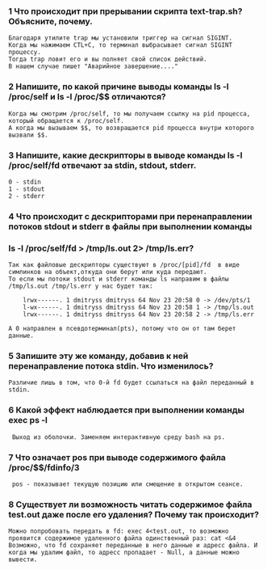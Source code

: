 ### 1 Что происходит при прерывании скрипта text-trap.sh? Объясните, почему.  


    Благодаря утилите trap мы установили триггер на сигнал SIGINT.
    Когда мы нажимаем CTL+C, то терминал выбрасывает сигнал SIGINT процессу.
    Тогда trap ловит его и вы полняет свой список действий.
    В нашем случаe пишет "Аварийное завершение...."

	
### 2 Напишите, по какой причине выводы команды ls -l /proc/self и ls -l /proc/$$ отличаются?

	
    Когда мы смотрим /proc/self, то мы получаем ссылку на pid процесса, который обращается к /proc/self.
	А когда мы вызываем $$, то возвращается pid процесса внутри которого вызвали $$.


### 3 Напишите, какие дескрипторы в выводе команды ls -l /proc/self/fd отвечают за stdin, stdout, stderr.


    0 - stdin
	1 - stdout
	2 - stderr


### 4 Что происходит с дескрипторами при перенаправлении потоков stdout и stderr в файлы при выполнении команды 
###                               ls -l /proc/self/fd > /tmp/ls.out 2> /tmp/ls.err?


	Так как файловые дескрипторы существуют в /proc/[pid]/fd  в виде симлинков на объект,откуда они берут или куда передают.
	То если мы потоки stdout и stderr команды ls направим в файлы /tmp/ls.out /tmp/ls.err у нас будет так:   
	
		lrwx------. 1 dmitryss dmitryss 64 Nov 23 20:58 0 -> /dev/pts/1
		l-wx------. 1 dmitryss dmitryss 64 Nov 23 20:58 1 -> /tmp/ls.out
		lrwx------. 1 dmitryss dmitryss 64 Nov 23 20:58 2 -> /tmp/ls.err
	
	А 0 направлен в псевдотерминал(pts), потому что он от там берет данные.
	

### 5 Запишите эту же команду, добавив к ней перенаправление потока stdin. Что изменилось?
	

	Различие лишь в том, что 0-й fd будет ссылаться на файл переданный в stdin.
	

### 6 Какой эффект наблюдается при выполнении команды exec ps -l  
	

	 Выход из оболочки. Заменяем интерактивную среду bash на ps. 


### 7 Что означает pos при выводе содержимого файла /proc/$$/fdinfo/3


	 pos - показывает текущую позицию или смещение в открытом сеансе.
	 
	 
### 8 Существует ли возможность читать содержимое файла test.out даже после его удаления? Почему так происходит?  


	Можно попробовать передать в fd: exec 4<test.out, то возможно проявится содержимое удаленного файла одинственный раз: cat <&4
    Возможно, что fd сохраняет переданные в него данные и адресс файла. И когда мы удалим файл, то адресс пропадает - Null, а данные можно вывести.
	

